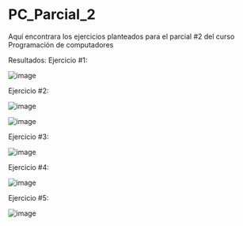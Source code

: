 # PC_Parcial_2
Aquí encontrara los ejercicios planteados para el parcial #2 del curso Programación de computadores

Resultados:
Ejercicio #1:

![image](https://github.com/user-attachments/assets/669b0046-13f1-41f2-a9ce-9bedd9e25436)


Ejercicio #2:

![image](https://github.com/user-attachments/assets/86b620c9-47dd-489e-82e0-b2d30d9a35ba)

![image](https://github.com/user-attachments/assets/ddc165c5-fd7e-4b24-b517-3b98fa91e4e4)


Ejercicio #3:

![image](https://github.com/user-attachments/assets/1f260c61-ec77-468b-8dab-09dbb4444360)


Ejercicio #4:

![image](https://github.com/user-attachments/assets/2229aff8-b0dc-44d9-a69a-1f94dafd8515)


Ejercicio #5:

![image](https://github.com/user-attachments/assets/f9e20c95-fe71-450d-a386-f927262721cc)
